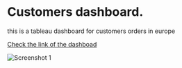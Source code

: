 # Customers dashboard.
this is a tableau dashboard for customers orders in europe


[Check the link of the dashboad](https://public.tableau.com/profile/mostafa6603#!/vizhome/Book4_16079332507540/Dashboard1)

![Screenshot 1](https://github.com/Mostafa-Nizar/Data-viz./blob/main/Screenshot%202021-01-09%20123020720.png)
